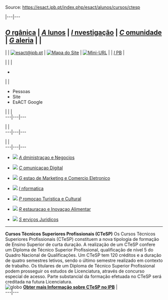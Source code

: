 Source: https://esact.ipb.pt/index.php/esact/alunos/cursos/ctesp

|---|---  
  
[_O_ rgânica](/index.php/esact/organica "Orgânica") | [_A_ lunos](/index.php/esact/alunos "Alunos") | [_I_ nvestigação](/index.php/esact/investigacao "Investigação") | [_C_ omunidade](/index.php/esact/comunidade "Comunidade") | [_G_ aleria](/index.php/esact/galeria "Galeria") |  |   
---  
|  | [![esact@ipb.pt](/templates/esact-template-alunos/images/mail.png)](mailto:esact@ipb.pt?subject=Portal%20ESACT "esact@ipb.pt") | [![Mapa do Site](/templates/esact-template-alunos/images/mapa.png)](/index.php/esact-map "Mapa do Site") | [![Mini-URL](/templates/esact-template-alunos/images/miniurl.png)](javascript:; "Mini-URL") |  | [_I_ PB](http://www.ipb.pt "Instituto Politécnico de Bragança") |   
  
  

  

  
  
  
  
  
  
  
  
  
  
  
  
  
  
|   |  | 

  *   

|  | 

  * Pessoas
  * Site
  * EsACT Google

|  |  |   
---|---|---  
  
|  |   
---|---|---  
  
|  |   
---|---|---  
  
  

  * ![](https://esact.ipb.pt/modules/mod_subpaginas/images/subpag1.png) [_A_ dministraçao e Negocios](/index.php/esact/alunos/cursos/ctesp/administracao-e-negocios "Administração e Negócios")
  
  * ![](https://esact.ipb.pt/modules/mod_subpaginas/images/subpag1.png) [_C_ omunicaçao Digital](/index.php/esact/alunos/cursos/ctesp/comunicacao-digital "Comunicação Digital")
  
  * ![](https://esact.ipb.pt/modules/mod_subpaginas/images/subpag1.png) [_G_ estao de Marketing e Comercio Eletronico](/index.php/esact/alunos/cursos/ctesp/gestao-de-vendas-e-marketing "Gestão de Marketing e Comércio Eletrónico")
  
  * ![](https://esact.ipb.pt/modules/mod_subpaginas/images/subpag1.png) [_I_ nformatica](/index.php/esact/alunos/cursos/ctesp/informatica "Informática")
  
  * ![](https://esact.ipb.pt/modules/mod_subpaginas/images/subpag1.png) [_P_ romoçao Turistica e Cultural](/index.php/esact/alunos/cursos/ctesp/promocao-turistica-e-cultural "Promoção Turística e Cultural")
  
  * ![](https://esact.ipb.pt/modules/mod_subpaginas/images/subpag1.png) [_R_ estauraçao e Inovaçao Alimentar](/index.php/esact/alunos/cursos/ctesp/restauracao-e-inovacao-alimentar "Restauração e Inovação Alimentar")
  
  * ![](https://esact.ipb.pt/modules/mod_subpaginas/images/subpag1.png) [_S_ erviços Juridicos](/index.php/esact/alunos/cursos/ctesp/servicos-juridicos "Serviços Jurídicos")
  
  
---  
  

**Cursos Técnicos Superiores Profissionais (CTeSP)** Os Cursos Técnicos
Superiores Profissionais (CTeSP) constituem a nova tipologia de formação de
Ensino Superior de curta duração. A realização de um CTeSP confere um Diploma
de Técnico Superior Profissional, qualificação de nível 5 do Quadro Nacional
de Qualificações. Um CTeSP tem 120 créditos e a duração de quatro semestres
letivos, sendo o último semestre realizado em contexto de trabalho. Os
titulares de um Diploma de Técnico Superior Profissional podem prosseguir os
estudos de Licenciatura, através de concurso especial de acesso. Parte
substancial da formação efetuada no CTeSP será creditada na futura
Licenciatura.  
![globo](/images/icons/globo_icon.PNG) [**Obter mais Informação sobre CTeSP no IPB**](http://portal3.ipb.pt/index.php/pt/guiaects/cursos/cursos-tecnicos-superiores-profissionais) |   
---|---  
  
